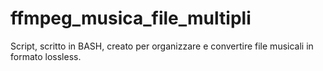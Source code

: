 # ffmpeg_musica_file_multipli
Script, scritto in BASH, creato per organizzare e convertire file musicali in formato lossless.
